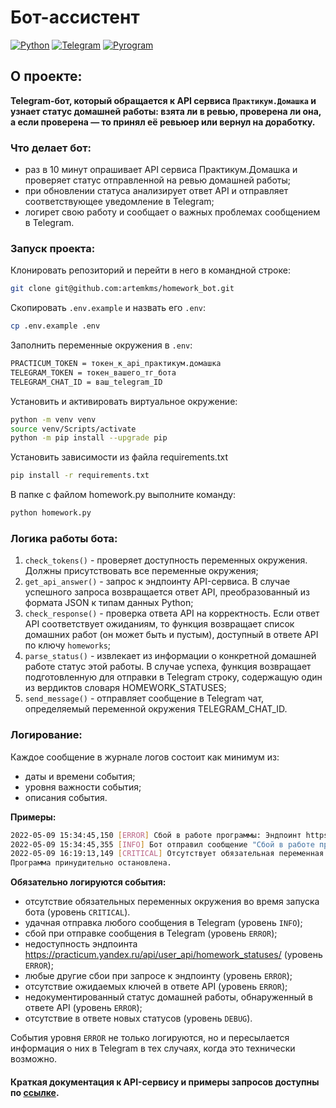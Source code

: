 # Бот-ассистент
[![Python](https://img.shields.io/badge/Made%20with-Python-green?logo=python&logoColor=white&color)](https://www.python.org/)
[![Telegram](https://img.shields.io/static/v1?message=bot&logo=telegram&labelColor=5c5c5c&color=1182c3&logoColor=white&label=%20&style=plastic)](https://core.telegram.org/bots/api)
[![Pyrogram](https://img.shields.io/static/v1?message=pyrogram&logo=github&labelColor=5c5c5c&color=1182c3&logoColor=white&label=%20&style=plastic)](https://github.com/pyrogram/pyrogram)


## О проекте:
**Telegram-бот, который обращается к API сервиса `Практикум.Домашка` и узнает статус домашней работы: взята ли в ревью, проверена ли она, а если проверена — то принял её ревьюер или вернул на доработку.**

### Что делает бот:
- раз в 10 минут опрашивает API сервиса Практикум.Домашка и проверяет статус отправленной на ревью домашней работы;
- при обновлении статуса анализирует ответ API и отправляет соответствующее уведомление в Telegram;
- логирет свою работу и сообщает о важных проблемах сообщением в Telegram.

### Запуск проекта:
Клонировать репозиторий и перейти в него в командной строке:
```sh
git clone git@github.com:artemkms/homework_bot.git
```
Скопировать `.env.example` и назвать его `.env`:
```sh
cp .env.example .env
```
Заполнить переменные окружения в `.env`:
```sh
PRACTICUM_TOKEN = токен_к_api_практикум.домашка
TELEGRAM_TOKEN = токен_вашего_тг_бота
TELEGRAM_CHAT_ID = ваш_telegram_ID
```
Установить и активировать виртуальное окружение:
```sh
python -m venv venv
source venv/Scripts/activate
python -m pip install --upgrade pip
```
Установить зависимости из файла requirements.txt
```sh
pip install -r requirements.txt
```
В папке с файлом homework.py выполните команду:
```sh
python homework.py
```

### Логика работы бота:
1. `check_tokens()` - проверяет доступность переменных окружения. Должны присутствовать все переменные окружения;
2. `get_api_answer()` - запрос к эндпоинту API-сервиса. В случае успешного запроса возвращается ответ API, преобразованный из формата JSON к типам данных Python;
3. `check_response()` -  проверка ответа API на корректность. Если ответ API соответствует ожиданиям, то функция возвращает список домашних работ (он может быть и пустым), доступный в ответе API по ключу `homeworks`;
4. `parse_status()` - извлекает из информации о конкретной домашней работе статус этой работы. В случае успеха, функция возвращает подготовленную для отправки в Telegram строку, содержащую один из вердиктов словаря HOMEWORK_STATUSES;
5. `send_message()` - отправляет сообщение в Telegram чат, определяемый переменной окружения TELEGRAM_CHAT_ID.

### Логирование:
Каждое сообщение в журнале логов состоит как минимум из:
- даты и времени события;
- уровня важности события;
- описания события. 

**Примеры:**
```sh
2022-05-09 15:34:45,150 [ERROR] Сбой в работе программы: Эндпоинт https://practicum.yandex.ru/api/user_api/homework_statuses/111 недоступен. Код ответа API: 404
2022-05-09 15:34:45,355 [INFO] Бот отправил сообщение "Сбой в работе программы: Эндпоинт [https://practicum.yandex.ru/api/user_api/homework_statuses/](https://practicum.yandex.ru/api/user_api/homework_statuses/) недоступен. Код ответа API: 404"
2022-05-09 16:19:13,149 [CRITICAL] Отсутствует обязательная переменная окружения: 'TELEGRAM_CHAT_ID'
Программа принудительно остановлена.
```

**Обязательно логируются события:**
- отсутствие обязательных переменных окружения во время запуска бота (уровень `CRITICAL`).
- удачная отправка любого сообщения в Telegram (уровень `INFO`);
- сбой при отправке сообщения в Telegram (уровень `ERROR`);
- недоступность эндпоинта https://practicum.yandex.ru/api/user_api/homework_statuses/ (уровень `ERROR`);
- любые другие сбои при запросе к эндпоинту (уровень `ERROR`);
- отсутствие ожидаемых ключей в ответе API (уровень `ERROR`);
- недокументированный статус домашней работы, обнаруженный в ответе API (уровень `ERROR`);
- отсутствие в ответе новых статусов (уровень `DEBUG`).

События уровня `ERROR` не только логируются, но и пересылается информация о них в Telegram в тех случаях, когда это технически возможно.

#### Краткая документация к API-сервису и примеры запросов доступны по [ссылке](https://code.s3.yandex.net/backend-developer/learning-materials/delugov/%D0%9F%D1%80%D0%B0%D0%BA%D1%82%D0%B8%D0%BA%D1%83%D0%BC.%D0%94%D0%BE%D0%BC%D0%B0%D1%88%D0%BA%D0%B0%20%D0%A8%D0%BF%D0%B0%D1%80%D0%B3%D0%B0%D0%BB%D0%BA%D0%B0.pdf).






